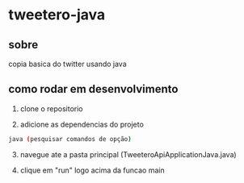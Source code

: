 # tweetero-java

## sobre
copia basica do twitter usando java

## como rodar em desenvolvimento
1. clone o repositorio

2. adicione as dependencias do projeto
```bash
java (pesquisar comandos de opção)
```

3. navegue ate a pasta principal (TweeteroApiApplicationJava.java)

4. clique em "run" logo acima da funcao main
